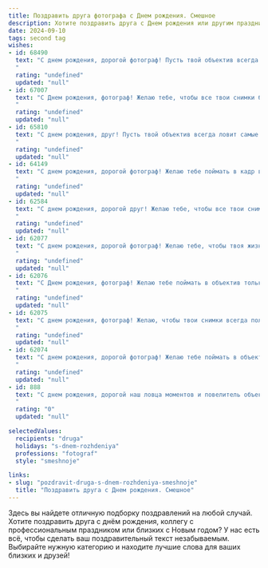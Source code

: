 ```yaml
---
title: Поздравить друга фотографа c Днем рождения. Смешное
description: Хотите поздравить друга c Днем рождения или другим праздником? Наш ИИ создаст незабываемое поздравление, а вы обязательно выделитесь среди других.  
date: 2024-09-10
tags: second tag
wishes:
- id: 68490
  text: "С днем рождения, дорогой фотограф! Пусть твой объектив всегда ловит только удачные кадры, а жизнь будет полна ярких моментов, которые ты будешь мастерски запечатлевать! 😜
  "
  rating: "undefined"
  updated: "null"
- id: 67007
  text: "С Днем рождения, фотограф! Желаю тебе, чтобы все твои снимки были шедеврами, а твои модели - всегда в отличной форме! Ну, а если серьезно, пусть твоя жизнь будет полна ярких моментов, которые ты будешь ловить в объектив, как самые удачные кадры!
  "
  rating: "undefined"
  updated: "null"
- id: 65810
  text: "С днем рождения, друг! Пусть твой объектив всегда ловит самые яркие моменты, а твоя вспышка освещает только счастливые лица! Желаю тебе миллион лайков, море вдохновения и, конечно, удачных кадров, которые будут радовать тебя и всех вокруг! 😜📸🎉
  "
  rating: "undefined"
  updated: "null"
- id: 64149
  text: "С днем рождения, дорогой фотограф! Желаю тебе поймать в кадр все самые яркие моменты жизни, но не забывай, что лучшие снимки получаются, когда ты сам в кадре! 😉🎉
  "
  rating: "undefined"
  updated: "null"
- id: 62584
  text: "С днем рождения, дорогой друг! Желаю тебе, чтобы все твои снимки были \"шедевры\", а все модели - \"счастливы\" от твоих творений! 😉  Пусть в твоей жизни будет много ярких моментов, которые ты сможешь запечатлеть на пленку, а твоя камера всегда будет заряжена позитивом! 🎉🎂
  "
  rating: "undefined"
  updated: "null"
- id: 62077
  text: "С днем рождения, дорогой фотограф! Желаю тебе, чтобы твоя жизнь была такой же яркой и насыщенной, как твои снимки, а твой фотоаппарат всегда ловил самые лучшие моменты!
  "
  rating: "undefined"
  updated: "null"
- id: 62076
  text: "С Днем рождения, фотограф! Желаю тебе поймать в объектив только лучшие моменты жизни, а не неудачные кадры с котиком! 😉
  "
  rating: "undefined"
  updated: "null"
- id: 62075
  text: "С днем рождения, фотограф! Желаю, чтобы твои снимки всегда получались шедеврами, а модели никогда не жаловались на то, что ты их \"засветил\" 😜
  "
  rating: "undefined"
  updated: "null"
- id: 62074
  text: "С днем рождения, дорогой фотограф! Желаю тебе поймать в объектив столько крутых кадров, чтобы твоя память не вмещала их все, и чтобы твоя камера никогда не разряжалась, пока ты не получишь идеальный снимок!
  "
  rating: "undefined"
  updated: "null"
- id: 888
  text: "С днем рождения, дорогой наш ловца моментов и повелитель объектива! Желаем тебе, чтобы в твоей жизни всегда было место для шедевра, а клиенты выстраивались в очередь за билетами на твои персональные выставки! Пусть вдохновение никогда не покидает твою творческую душу, а вспышка фотоаппарата всегда освещает путь к новым вершинам мастерства! И, конечно, побольше тебе благодарных моделей, которые умеют позировать без «сделай меня покрасивее»!
  "
  rating: "0"
  updated: "null"

selectedValues:
  recipients: "druga"
  holidays: "s-dnem-rozhdeniya"
  professions: "fotograf"
  style: "smeshnoje"

links:
- slug: "pozdravit-druga-s-dnem-rozhdeniya-smeshnoje"
  title: "Поздравить друга c Днем рождения. Смешное"
---
```


Здесь вы найдете отличную подборку поздравлений на любой случай. 
Хотите поздравить друга с днём рождения, коллегу с профессиональным праздником или близких с Новым годом? У нас есть всё, чтобы сделать ваш поздравительный текст незабываемым. Выбирайте нужную категорию и находите лучшие слова для ваших близких и друзей!
